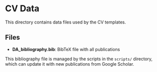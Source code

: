 # CV Data

This directory contains data files used by the CV templates.

## Files

- **DA_bibliography.bib**: BibTeX file with all publications

This bibliography file is managed by the scripts in the `scripts/` directory, which can update it with new publications from Google Scholar.